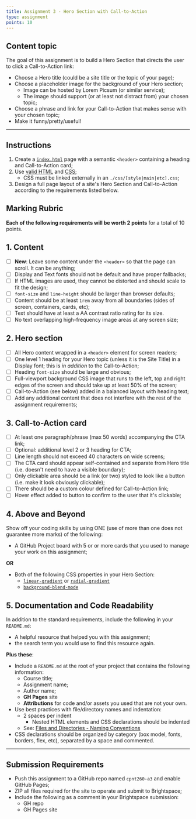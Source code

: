 ```yaml
---
title: Assignment 3 - Hero Section with Call-to-Action
type: assignment
points: 10
---
```


## Content topic
The goal of this assignment is to build a Hero Section that directs the user to click a Call-to-Action link:
- Choose a Hero title (could be a site title or the topic of your page);
- Choose a placeholder image for the background of your Hero section;
    - Image can be hosted by Lorem Picsum (or similar service);
    - The image should support (or at least not distract from) your chosen topic;
- Choose a phrase and link for your Call-to-Action that makes sense with your chosen topic;
- Make it funny/pretty/useful!

---

## Instructions
1. Create a [`index.html`](https://gist.github.com/acidtone/6871979b4f4b04375edb6312dcdba5b7) page with a semantic `<header>` containing a heading and Call-to-Action card;
2. Use [valid HTML](https://validator.w3.org/) and [CSS](https://jigsaw.w3.org/css-validator/);
    - CSS must be linked externally in an `./css/[style|main|etc].css`;
3. Design a full page layout of a site's Hero Section and Call-to-Action according to the requirements listed below.

## Marking Rubric
**Each of the following requirements will be worth 2 points** for a total of 10 points.

## 1. Content
- [ ] **New**: Leave some content under the `<header>` so that the page can scroll. It can be anything;
- [ ] Display and Text fonts should not be default and have proper fallbacks;
- [ ] If HTML images are used, they cannot be distorted and should scale to fit the design;
- [ ] `font-size` and `line-height` should be larger than browser defaults;
- [ ] Content should be at least `1rem` away from all boundaries (sides of screen, containers, cards, etc);
- [ ] Text should have at least a AA contrast ratio rating for its size.
- [ ] No text overlapping high-frequency image areas at any screen size;

## 2. Hero section
- [ ] All Hero content wrapped in a `<header>` element for screen readers;
- [ ] One level 1 heading for your Hero topic (unless it is the Site Title) in a Display font; this is _in addition_ to the Call-to-Action;
- [ ] Heading `font-size` should be large and obvious;
- [ ] Full-viewport background CSS image that runs to the left, top and right edges of the screen and should take up at least 50% of the screen;
- [ ] Call-to-Action (see below) added in a balanced layout with heading text;
- [ ] Add any additional content that does not interfere with the rest of the assignment requirements;

## 3. Call-to-Action card
- [ ] At least one paragraph/phrase (max 50 words) accompanying the CTA link;
- [ ] Optional: additional level 2 or 3 heading for CTA;
- [ ] Line length should not exceed 40 characters on wide screens;
- [ ] The CTA card should appear self-contained and separate from Hero title (i.e. doesn't need to have a visible boundary);
- [ ] Only clickable area should be a link (or two) styled to look like a button (i.e. make it look obviously clickable);
- [ ] There should be a custom colour defined for Call-to-Action link;
- [ ] Hover effect added to button to confirm to the user that it's clickable;

## 4. Above and Beyond
Show off your coding skills by using ONE (use of more than one does not guarantee more marks) of the following:

- A GitHub Project board with 5 or or more cards that you used to manage your work on this assignment;

**OR**

- Both of the following CSS properties in your Hero Section:
    - [`linear-gradient`](https://developer.mozilla.org/en-US/docs/Web/CSS/gradient/linear-gradient) or [`radial-gradient`](https://developer.mozilla.org/en-US/docs/Web/CSS/gradient/radial-gradient)
    - [`background-blend-mode`](https://developer.mozilla.org/en-US/docs/Web/CSS/background-blend-mode)

## 5. Documentation and Code Readability
In addition to the standard requirements, include the following in your `README.md`:
- A helpful resource that helped you with this assignment;
- the search term you would use to find this resource again.

**Plus these**:
- Include a `README.md` at the root of your project that contains the following information:
  - Course title;
  - Assignment name;
  - Author name;
  - **GH Pages** site
  - **Attributions** for code and/or assets you used that are not your own.
- Use best practices with file/directory names and indentation:
  - 2 spaces per indent
    - Nested HTML elements and CSS declarations should be indented
  - See: [Files and Directories - Naming Conventions](https://gist.github.com/acidtone/d77059ec1851eff266339a3df70f6984)
- CSS declarations should be organized by category (box model, fonts, borders, flex, etc), separated by a space and commented.

---

## Submission Requirements
- Push this assignment to a GitHub repo named `cpnt260-a3` and enable GitHub Pages;
- ZIP all files required for the site to operate and submit to Brightspace;
- Include the following as a comment in your Brightspace submission:
  - GH repo
  - GH Pages site

